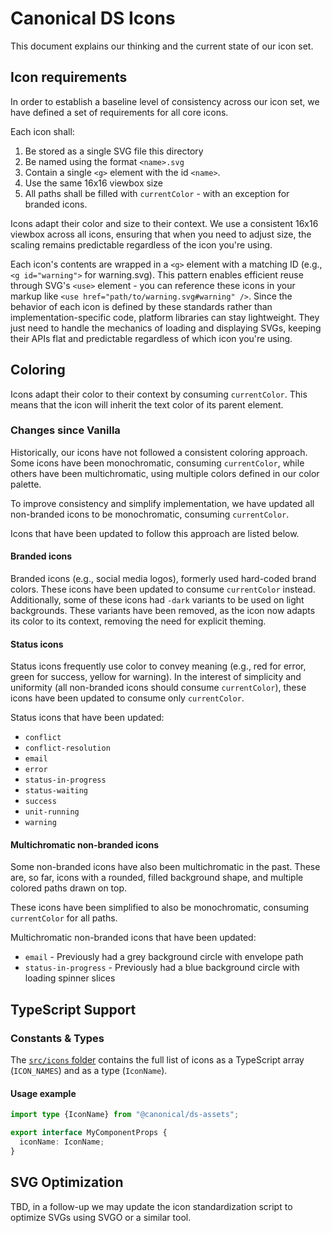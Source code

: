 # Canonical DS Icons

This document explains our thinking and the current state of our icon set.

## Icon requirements
In order to establish a baseline level of consistency across our icon set, we have defined a set of requirements
for all core icons.

Each icon shall:

1. Be stored as a single SVG file this directory
2. Be named using the format `<name>.svg`
3. Contain a single `<g>` element with the id `<name>`.
4. Use the same 16x16 viewbox size
5. All paths shall be filled with `currentColor` - with an exception for branded icons.

Icons adapt their color and size to their context. We use a consistent 16x16 viewbox across all icons, ensuring that when you need to adjust size, the scaling remains predictable regardless of the icon you're using.

Each icon's contents are wrapped in a `<g>` element with a matching ID (e.g., `<g id="warning">` for warning.svg). This pattern enables efficient reuse through SVG's `<use>` element - you can reference these icons in your markup like `<use href="path/to/warning.svg#warning" />`. Since the behavior of each icon is defined by these standards rather than implementation-specific code, platform libraries can stay lightweight. They just need to handle the mechanics of loading and displaying SVGs, keeping their APIs flat and predictable regardless of which icon you're using.

## Coloring

Icons adapt their color to their context by consuming `currentColor`. This means that the icon will inherit the
text color of its parent element.

### Changes since Vanilla

Historically, our icons have not followed a consistent coloring approach. Some icons have been monochromatic, consuming
`currentColor`, while others have been multichromatic, using multiple colors defined in our color palette.

To improve consistency and simplify implementation, we have updated all non-branded icons to be monochromatic,
consuming `currentColor`.

Icons that have been updated to follow this approach are listed below.

#### Branded icons

Branded icons (e.g., social media logos), formerly used hard-coded brand colors. These icons have been updated to consume `currentColor` instead.
Additionally, some of these icons had `-dark` variants to be used on light backgrounds. These variants have been removed, as the icon now adapts its color to its context, removing the need for explicit theming.

#### Status icons

Status icons frequently use color to convey meaning (e.g.,  red for error, green for success, yellow for warning).
In the interest of simplicity and uniformity (all non-branded icons should consume `currentColor`), these icons
have been updated to consume only `currentColor`.

Status icons that have been updated:
- `conflict`
- `conflict-resolution`
- `email`
- `error`
- `status-in-progress`
- `status-waiting`
- `success`
- `unit-running`
- `warning`

#### Multichromatic non-branded icons
Some non-branded icons have also been multichromatic in the past.
These are, so far, icons with a rounded, filled background shape, and multiple colored paths drawn on top.

These icons have been simplified to also be monochromatic, consuming `currentColor` for all paths.

Multichromatic non-branded icons that have been updated:
- `email` - Previously had a grey background circle with envelope path
- `status-in-progress` - Previously had a blue background circle with loading spinner slices

## TypeScript Support

### Constants & Types

The [`src/icons` folder](../src/icons) contains the full list of icons as a TypeScript array (`ICON_NAMES`) and as a
type (`IconName`).

#### Usage example

```ts
import type {IconName} from "@canonical/ds-assets";

export interface MyComponentProps {
  iconName: IconName;
}
```

## SVG Optimization

TBD, in a follow-up we may update the icon standardization script to optimize SVGs using SVGO or a similar tool.